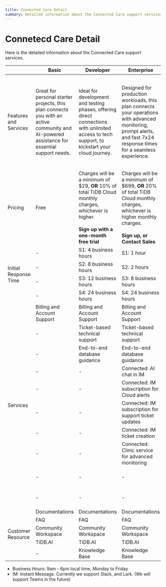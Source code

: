 ```yaml
---
title: Connected Care Detail
summary: Detailed information about the Connected Care support services
---
```


# Connetecd Care Detail

Here is the detailed information about the Connected Care support services.

<table>
<thead>
  <tr>
    <th></th>
    <th>Basic</th>
    <th>Developer</th>
    <th>Enterprise</th>
    <th>Premium</th>
  </tr>
</thead>
<tbody>
  <tr>
    <td>Features and Services</td>
    <td>Great for personal starter projects, this plan connects you with an active community and AI-powered assistance for essential support needs.</td>
    <td>Ideal for development and testing phases, offering direct connections with unlimited access to tech support, to kickstart your cloud journey.</td>
    <td>Designed for production workloads, this plan connects your operations with advanced monitoring, prompt alerts, and fast 7x24 response times for a seamless experience.</td>
    <td>Built for enterprises with mission-critical workloads, offering the fastest response times, proactive support, and dedicated connections through named Technical Account Managers.</td>
  </tr>
  <tr>
    <td>Pricing</td>
    <td>Free</td>
    <td>Charges will be a minimum of $29, <strong>OR</strong> 10% of total TiDB Cloud monthly charges, whichever is higher.<br><br><strong>Sign up with a one-month free trial</strong></td>
    <td>Charges will be a minimum of $699, <strong>OR</strong> 20% of total TiDB Cloud monthly charges, whichever is higher monthly charges.<br><br><strong>Sign up, or Contact Sales</strong></td>
    <td>Contact Sales</td>
  </tr>
  <tr>
    <td rowspan="4">Initial Response Time</td>
    <td>-</td>
    <td>S1: 4 business hours</td>
    <td>S1: 1 hour</td>
    <td>S1: 30 minutes</td>
  </tr>
  <tr>
    <td>-</td>
    <td>S2: 8 business hours</td>
    <td>S2: 2 hours</td>
    <td>S2: 1 hour</td>
  </tr>
  <tr>
    <td>-</td>
    <td>S3: 12 business hours</td>
    <td>S3: 8 business hours</td>
    <td>S3: 4 business hours</td>
  </tr>
  <tr>
    <td>-</td>
    <td>S4: 24 business hours</td>
    <td>S4: 24 business hours</td>
    <td>S4: 24 business hours</td>
  </tr>
  <tr>
    <td rowspan="10">Services</td>
    <td>Billing and Account Support</td>
    <td>Billing and Account Support</td>
    <td>Billing and Account Support</td>
    <td>Billing and Account Support</td>
  </tr>
  <tr>
    <td>-</td>
    <td>Ticket-based technical support</td>
    <td>Ticket-based technical support</td>
    <td>Ticket-based technical support</td>
  </tr>
  <tr>
    <td>-</td>
    <td>End-to-end database guidance</td>
    <td>End-to-end database guidance</td>
    <td>End-to-end database guidance</td>
  </tr>
  <tr>
    <td>-</td>
    <td>-</td>
    <td>Connected: AI chat in IM</td>
    <td>Connected: AI chat in IM</td>
  </tr>
  <tr>
    <td>-</td>
    <td>-</td>
    <td>Connected: IM subscription for Cloud alerts</td>
    <td>Connected: IM subscription for Cloud alerts</td>
  </tr>
  <tr>
    <td>-</td>
    <td>-</td>
    <td>Connected: IM subscription for support ticket updates</td>
    <td>Connected: IM subscription for support ticket updates</td>
  </tr>
  <tr>
    <td>-</td>
    <td>-</td>
    <td>Connected: IM ticket creation</td>
    <td>Connected: IM ticket creation</td>
  </tr>
  <tr>
    <td>-</td>
    <td>-</td>
    <td>Connected: Clinic service for advanced monitoring</td>
    <td>Connected: Clinic service for advanced monitoring</td>
  </tr>
  <tr>
    <td>-</td>
    <td>-</td>
    <td>-</td>
    <td>Connected: IM interaction for support tickets</td>
  </tr>
  <tr>
    <td>-</td>
    <td>-</td>
    <td>-</td>
    <td>Technical Account Management</td>
  </tr>
  <tr>
    <td rowspan="5">Customer Resource</td>
    <td>Documentations</td>
    <td>Documentations</td>
    <td>Documentations</td>
    <td>Documentations</td>
  </tr>
  <tr>
    <td>FAQ</td>
    <td>FAQ</td>
    <td>FAQ</td>
    <td>FAQ</td>
  </tr>
  <tr>
    <td>Community Workspace</td>
    <td>Community Workspace</td>
    <td>Community Workspace</td>
    <td>Community Workspace</td>
  </tr>
  <tr>
    <td>TiDB.AI</td>
    <td>TiDB.AI</td>
    <td>TiDB.AI</td>
    <td>TiDB.AI</td>
  </tr>
  <tr>
    <td>-</td>
    <td>Knowledge Base</td>
    <td>Knowledge Base</td>
    <td>Knowledge Base</td>
  </tr>
</tbody>
</table>

- Business Hours: 9am - 6pm local time, Monday to Friday
- IM: Instant Message. Currently we support Slack, and Lark. (We will support Teams in the future)
